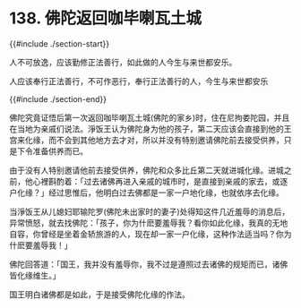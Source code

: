 # 138. 佛陀返回咖毕喇瓦土城
{{#include ./section-start}}

人不可放逸，应该勤修正法善行，如此做的人今生与来世都安乐。



人应该奉行正法善行，不可作恶行，奉行正法善行的人，今生与来世都安乐

{{#include ./section-end}}

佛陀究竟证悟后第一次返回咖毕喇瓦土城(佛陀的家乡)时，住在尼拘娄陀园，并且在当地为亲戚们说法。淨饭王认为佛陀身为他的孩子，第二天应该会直接到他的王宫来化缘，而不会到其他地方去才对，所以并没有特别邀请佛陀前去接受供养，只是下令准备供养而已。

由于没有人特别邀请他前去接受供养，佛陀和众多比丘第二天就进城化缘。进城之前，他心裡斟酌着：「过去诸佛再进入亲戚的城市时，是直接到亲戚的家去，或逐户化缘？」经过思惟后，他明白过去佛都是一家一户地化缘，也就依序去化缘。

当淨饭王从儿媳妇耶输陀罗(佛陀未出家时的妻子)处得知这件几近羞辱的消息后，异常愤怒，就去找佛陀：「孩子，你为什麽要羞辱我？看你如此化缘，我真的无地自容，你曾经是坐着金轿旅游的人，现在却一家一户化缘，这种作法适当吗？你为什麽要羞辱我！」

佛陀回答道：「国王，我并没有羞辱你，我不过是遵照过去诸佛的规矩而已，诸佛皆化缘维生。」

国王明白诸佛都是如此，于是接受佛陀化缘的作法。

